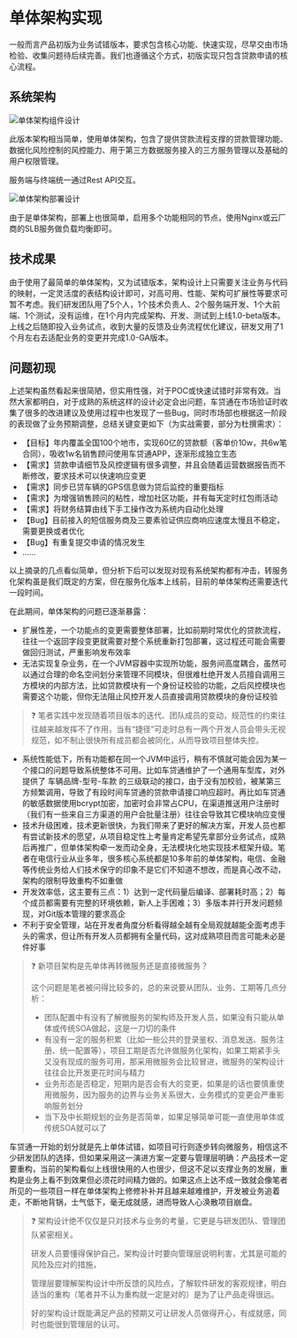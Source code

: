 # 单体架构实现

一般而言产品初版为业务试错版本，要求包含核心功能、快速实现，尽早交由市场检验、收集问题待后续完善。我们也遵循这个方式，初版实现只包含贷款申请的核心流程。

## 系统架构

![单体架构组件设计](https://raw.githubusercontent.com/gudaoxuri/Microservices-Architecture/master/resources/images/cdt-monolithic-component.png?sanitize=true)

此版本架构相当简单，使用单体架构，包含了提供贷款流程支撑的贷款管理功能、数据化风险控制的风控能力、用于第三方数据服务接入的三方服务管理以及基础的用户权限管理。

服务端与终端统一通过Rest API交互。

![单体架构部署设计](https://raw.githubusercontent.com/gudaoxuri/Microservices-Architecture/master/resources/images/cdt-monolithic-deploy.png?sanitize=true)

由于是单体架构，部署上也很简单，启用多个功能相同的节点，使用Nginx或云厂商的SLB服务做负载均衡即可。

## 技术成果

由于使用了最简单的单体架构，又为试错版本，架构设计上只需要关注业务与代码的映射，一定灵活度的表结构设计即可，对高可用、性能、架构可扩展性等要求可暂不考虑。我们研发团队用了5个人，1个技术负责人、2个服务端开发、1个大前端、1个测试，没有运维，在1个月内完成架构、开发、测试到上线1.0-beta版本。上线之后随即投入业务试点，收到大量的反馈及业务流程优化建议，研发又用了1个月左右去适配业务的变更并完成1.0-GA版本。

## 问题初现

上述架构虽然看起来很简陋，但实用性强，对于POC或快速试错时非常有效。当然大家都明白，对于成熟的系统这样的设计必定会出问题，车贷通在市场验证时收集了很多的改进建议及使用过程中也发现了一些Bug，同时市场部也根据这一阶段的表现做了业务预期调整，总结关键变更如下（为实战需要，部分为杜撰需求）：

* 【目标】年内覆盖全国100个地市，实现60亿的贷款额（客单价10w，共6w笔合同），吸收1w名销售顾问使用车贷通APP，逐渐形成独立生态
* 【需求】贷款申请细节及风控逻辑有很多调整，并且会随着运营数据报告而不断修改，要求技术可以快速响应变更
* 【需求】同步已贷车辆的GPS信息做为贷后监控的重要指标
* 【需求】为增强销售顾问的粘性，增加社区功能，并有每天定时红包雨活动
* 【需求】将财务结算由线下手工操作改为系统内自动化处理
* 【Bug】目前接入的短信服务商及三要素验证供应商响应速度太慢且不稳定，需要更换或者优化
* 【Bug】有重复提交申请的情况发生
* ……

以上摘录的几点看似简单，但分析下后可以发现对现有系统架构都有冲击，转服务化架构虽是我们既定的方案，但在服务化版本上线前，目前的单体架构还需要迭代一段时间。

在此期间，单体架构的问题已逐渐暴露：

* 扩展性差，一个功能点的变更需要整体部署，比如前期时常优化的贷款流程，往往一个返回字段变更就需要对整个系统重新打包部署，这过程还可能会需要做回归测试，严重影响发布效率
* 无法实现复杂业务，在一个JVM容器中实现所功能，服务间高度耦合，虽然可以通过合理的命名空间划分来管理不同模块，但很难杜绝开发人员擅自调用三方模块的内部方法，比如贷款模块有一个身份证校验的功能，之后风控模块也需要这个功能，但你无法阻止风控开发人员直接调用贷款模块的身份证校验

>❓ 笔者实践中发现随着项目版本的迭代、团队成员的变动，规范性的约束往往越来越发挥不了作用，当有“捷径”可走时总有一两个开发人员会带头无视规范，如不制止很快所有成员都会被同化，从而导致项目整体失控。

* 系统性能低下，所有功能都在同一个JVM中运行，稍有不慎就可能会因为某一个接口的问题导致系统整体不可用。比如车贷通维护了一个通用车型库，对外提供了 车辆品牌-型号-车款 的三级联动的接口，由于没有加校验，被某第三方频繁调用，导致了有段时间车贷通的贷款申请接口响应超时。再比如车贷通的敏感数据使用bcrypt加密，加密时会非常占CPU，在渠道推送用户注册时（我们有一些来自三方渠道的用户会批量注册）往往会导致其它模块响应变慢
* 技术升级困难，技术更新很快，为我们带来了更好的解决方案，开发人员也都有尝试新技术的愿望，从项目稳定性上考量肯定希望先拿部分业务试点，成熟后再推广，但单体架构牵一发而动全身，无法模块化地实现技术框架升级。笔者在电信行业从业多年，很多核心系统都是10多年前的单体架构，电信、金融等传统业务给人们技术保守的印象不是它们不知道不想改，而是真心改不动，架构的限制导致重构不如重做
* 开发效率低，这主要有三点：1）达到一定代码量后编译、部署耗时高；2）每个成员都需要有完整的环境依赖，新人上手困难；3）多版本并行开发问题频现，对Git版本管理的要求高企
* 不利于安全管理，站在开发者角度分析看得越全越有全局观就越能全面考虑手头的需求，但让所有开发人员都拥有全量代码，这对成熟项目而言可能未必是件好事

>❓ 新项目架构是先单体再转微服务还是直接微服务？
>
> 这个问题是笔者被问得比较多的，总的来说要从团队、业务、工期等几点分析：
> *	团队配置中有没有了解微服务的架构师及开发人员，如果没有只能从单体或传统SOA做起，这是一刀切的条件
> *	有没有一定的服务积累（比如一些公共的登录鉴权、消息发送、服务注册、统一配置等），项目工期是否允许做服务化架构，如果工期紧手头又没有现成的服务可用，那采用微服务会比较冒进，微服务的架构设计往往会比开发更花时间与精力
> *	业务形态是否稳定，短期内是否会有大的变更，如果是的话也要慎重使用微服务，因为服务的边界与业务关系很大，业务模式的变更会严重影响服务划分
> *	当下及中长期规划的业务是否简单，如果足够简单可能一直使用单体或传统SOA就可以了

车贷通一开始的划分就是先上单体试错，如项目可行则逐步转向微服务，相信这不少研发团队的选择，但如果采用这一演进方案一定要与管理层明确：产品技术一定要重构，当前的架构看似上线很快用的人也很少，但这不足以支撑业务的发展，重构是业务上看不到效果但必须花时间精力做的。如果这点上达不成一致就会像笔者所见的一些项目一样在单体架构上修修补补并且越来越难维护，开发被业务追着走，不断地背锅，士气低下，毫无成就感，进而导致人心涣散项目崩盘。

>❓ 架构设计绝不仅仅是只对技术与业务的考量，它更是与研发团队、管理团队紧密相关。
>
>研发人员要懂得保护自己，架构设计时要向管理层说明利害，尤其是可能的风险及应对的措施，
>
> 管理层要理解架构设计中所反馈的风险点，了解软件研发的客观规律，明白适当的重构（笔者并不认为重构就一定是对的）是为了让产品走得很远。
>
>好的架构设计既能满足产品的预期又可让研发人员做得开心，有成就感，同时也能很到管理层的认可。








